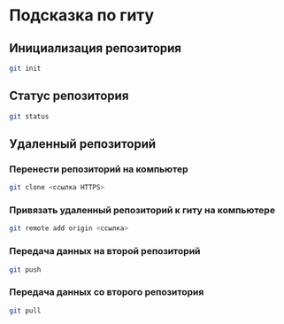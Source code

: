 # Подсказка по гиту

## Инициализация репозитория

```sh
git init
```

## Статус репозитория

```sh
git status
```
## Удаленный репозиторий

### Перенести репозиторий на компьютер

```sh
git clone <ссылка HTTPS>
```
### Привязать удаленный репозиторий к гиту на компьютере

```sh
git remote add origin <ссылка>
```
### Передача данных на второй репозиторий

```sh
git push
```
### Передача данных со второго репозитория

```sh
git pull
```
